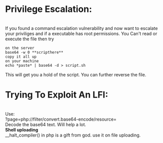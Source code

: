 <h1>Privilege Escalation:</h1><br>
If you found a command escalation vulnerability and now want to escalate your priviliges and if a executable has root permissions. You Can't read or execute the file then
try 




```
on the server
base64 -w 0 **scripthere**
copy it all up
on your machine
echo *paste* | base64 -d > script.sh
```




This will get you a hold of the script. You can further reverse the file.
<br>

<h1>Trying To Exploit An LFI:</h1><br>
Use:<br>
?page=php://filter/convert.base64-encode/resource=
<br>
Decode the base64 text. Will help a lot.

<br>
<b>Shell uploading</b>
<br>
__halt_compiler() in php is a gift from god. use it on file uploading.
